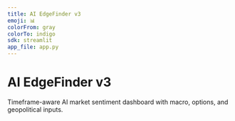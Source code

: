 ```yaml
---
title: AI EdgeFinder v3
emoji: 📊
colorFrom: gray
colorTo: indigo
sdk: streamlit
app_file: app.py
---
```


# AI EdgeFinder v3

Timeframe-aware AI market sentiment dashboard with macro, options, and geopolitical inputs.
